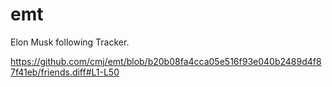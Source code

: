 # emt
Elon Musk following Tracker.

https://github.com/cmj/emt/blob/b20b08fa4cca05e516f93e040b2489d4f87f41eb/friends.diff#L1-L50
